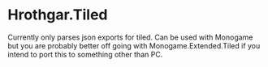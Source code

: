 # Hrothgar.Tiled
Currently only parses json exports for tiled.
Can be used with Monogame but you are probably better off going with Monogame.Extended.Tiled if you intend to port this to something other than PC.
